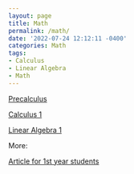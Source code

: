 ```yaml
---
layout: page
title: Math 
permalink: /math/
date: '2022-07-24 12:12:11 -0400'
categories: Math
tags:
- Calculus
- Linear Algebra
- Math
---
```


<!-- Precalculus -->
[Precalculus](https://cs.aviparshan.com/math/precalculus/)

<!-- Calculus 1 -->
[Calculus 1](https://cs.aviparshan.com/math/calculus/)

[Linear Algebra 1](hhttps://cs.aviparshan.com/math/linearalgebra/)

More: 

[Article for 1st year students](https://tech.aviparshan.com/2022/06/math-required-for-computer-science-1st.html)
